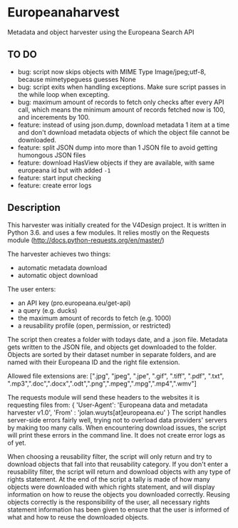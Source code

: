 # Europeanaharvest
Metadata and object harvester using the Europeana Search API

## TO DO
- bug: script now skips objects with MIME Type Image/jpeg;utf-8, because mimetypeguess guesses None
- bug: script exits when handling exceptions. Make sure script passes in the while loop when excepting.
- bug: maximum amount of records to fetch only checks after every API call, which means the minimum amount of records fetched now is 100, and incerements by 100. 
- feature: instead of using json.dump, download metadata 1 item at a time and don't download metadata objects of which the object file cannot be downloaded.
- feature: split JSON dump into more than 1 JSON file to avoid getting humongous JSON files
- feature: download HasView objects if they are available, with same europeana id but with added `-1`
- feature: start input checking
- feature: create error logs

## Description
This harvester was initially created for the V4Design project. It is written in Python 3.6. and uses a few modules. It relies mostly on the Requests module (http://docs.python-requests.org/en/master/)

The harvester achieves two things:

- automatic metadata download
- automatic object download

The user enters:
- an API key (pro.europeana.eu/get-api)
- a query (e.g. ducks)
- the maximum amount of records to fetch (e.g. 1000)
- a reusability profile (open, permission, or restricted)

The script then creates a folder with todays date, and a .json file. Metadata gets written to the JSON file, and objects get downloaded to the folder. Objects are sorted by their dataset number in separate folders, and are named with their Europeana ID and the right file extension.

Allowed file extensions are: [".jpg", "jpeg", ".jpe", ".gif", ".tiff", ".pdf", ".txt", ".mp3",".doc",".docx",".odt",".png",".mpeg",".mpg",".mp4",".wmv"]

The requests module will send these headers to the websites it is requesting files from:
{
'User-Agent': 'Europeana data and metadata harvester v1.0',
'From' : 'jolan.wuyts[at]europeana.eu'
}
The script handles server-side errors fairly well, trying not to overload data providers' servers by making too many calls. When encountering download issues, the script will print these errors in the command line. It does not create error logs as of yet. 

When choosing a reusability filter, the script will only return and try to download objects that fall into that reusability category. If you don't enter a reusability filter, the script will return and download objects with any type of rights statement. At the end of the script a tally is made of how many objects were downloaded with which rights statement, and will display information on how to reuse the objects you downloaded correctly. Reusing objects correctly is the responsibility of the user, all necessary rights statement information has been given to ensure that the user is informed of what and how to reuse the downloaded objects.
